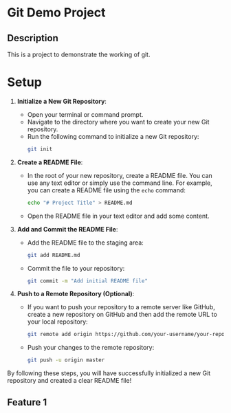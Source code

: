 # Git Demo Project

## Description
This is a project to demonstrate the working of git.

# Setup

1. **Initialize a New Git Repository**:
   - Open your terminal or command prompt.
   - Navigate to the directory where you want to create your new Git repository.
   - Run the following command to initialize a new Git repository:
     ```sh
     git init
     ```

2. **Create a README File**:
   - In the root of your new repository, create a README file. You can use any text editor or simply use the command line. For example, you can create a README file using the `echo` command:
     ```sh
     echo "# Project Title" > README.md
     ```
   - Open the README file in your text editor and add some content.

3. **Add and Commit the README File**:
   - Add the README file to the staging area:
     ```sh
     git add README.md
     ```
   - Commit the file to your repository:
     ```sh
     git commit -m "Add initial README file"
     ```

4. **Push to a Remote Repository (Optional)**:
   - If you want to push your repository to a remote server like GitHub, create a new repository on GitHub and then add the remote URL to your local repository:
     ```sh
     git remote add origin https://github.com/your-username/your-repository-name.git
     ```
   - Push your changes to the remote repository:
     ```sh
     git push -u origin master
     ```

By following these steps, you will have successfully initialized a new Git repository and created a clear README file!
## Feature 1
